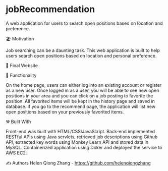 # jobRecommendation
A web application for users to search open positions based on location and preference.

🏖️ Motivation

Job searching can be a daunting task. This web application is built to help users search open positions based on location and personal preference.


🐥 Final Website



🛒 Functionality

On the home page, users can either log into an existing account or register as a new user. 
Once logged in as a user, you will be able to see new open positions in your area and you can click on a job posting to favorite the position. All favorited items will be kept in the history page and saved in database.
If you go to the recommend page, the application will list new open positions based on your previously favorited items.


⚒ Built With

Front-end was built with HTML/CSS/JavaScript. 
Back-end implemented RESTful APIs using Java servlets, retrieved job descriptions using Github API, extracted key words using Monkey Learn API and stored data in MySQL.
Containerized application using Doker and deployed the service to AWS EC2.


✍ Authors
Helen Qiong Zhang - https://github.com/helenqiongzhang
